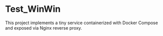 # Test_WinWin
This project implements a tiny service containerized with Docker Compose and exposed via Nginx reverse proxy.
